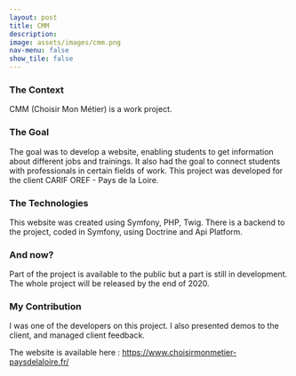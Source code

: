 ```yaml
---
layout: post
title: CMM
description:
image: assets/images/cmm.png
nav-menu: false
show_tile: false
---
```


<h3>The Context</h3>
<p>CMM (Choisir Mon Métier) is a work project.</p>
<h3>The Goal</h3>
<p>The goal was to develop a website, enabling students to get information about different jobs and trainings. It also had the goal to connect students with professionals in certain fields of work. This project was developed for the client CARIF OREF - Pays de la Loire.</p>
<h3>The Technologies</h3>
<p>This website was created using Symfony, PHP, Twig. There is a backend to the project, coded in Symfony, using Doctrine and Api Platform.</p>
<h3>And now?</h3>
<p>Part of the project is available to the public but a part is still in development. The whole project will be released by the end of 2020.</p>
<h3>My Contribution</h3>
<p>I was one of the developers on this project. I also presented demos to the client, and managed client feedback.</p>
The website is available here : <a href="https://www.choisirmonmetier-paysdelaloire.fr/">https://www.choisirmonmetier-paysdelaloire.fr/</a>

